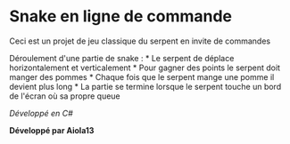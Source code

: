 # Snake en ligne de commande

Ceci est un projet de jeu classique du serpent en invite de commandes

Déroulement d'une partie de snake :
    * Le serpent de déplace horizontalement et verticalement
    * Pour gagner des points le serpent doit manger des pommes
    * Chaque fois que le serpent mange une pomme il devient plus long
    * La partie se termine lorsque le serpent touche un bord de l'écran où sa propre queue

_Développé en C#_

**Développé par Aiola13**